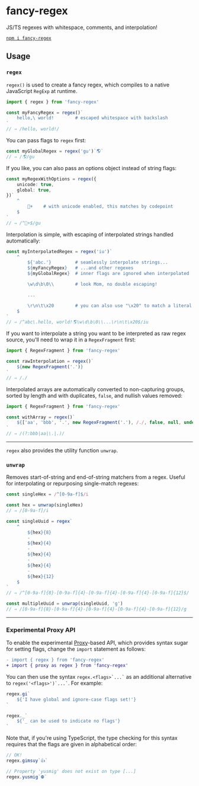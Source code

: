 # fancy-regex

JS/TS regexes with whitespace, comments, and interpolation!

[`npm i fancy-regex`](https://www.npmjs.com/package/fancy-regex)

## Usage

### `regex`

`regex()` is used to create a fancy regex, which compiles to a native JavaScript `RegExp` at runtime.

```ts
import { regex } from 'fancy-regex'

const myFancyRegex = regex()`
    hello,\ world!        # escaped whitespace with backslash
`
// ⇒ /hello, world!/
```

You can pass flags to `regex` first:

```ts
const myGlobalRegex = regex('gu')`🌎`
// ⇒ /🌎/gu
```

If you like, you can also pass an options object instead of string flags:

```ts
const myRegexWithOptions = regex({
    unicode: true,
    global: true,
})`
    ^
        💩+    # with unicode enabled, this matches by codepoint
    $
`
// ⇒ /^💩+$/gu
```

Interpolation is simple, with escaping of interpolated strings handled automatically:

```ts
const myInterpolatedRegex = regex('iu')`
    ^
        ${'abc.'}         # seamlessly interpolate strings...
        ${myFancyRegex}   # ...and other regexes
        ${myGlobalRegex}  # inner flags are ignored when interpolated

        \w\d\b\0\\        # look Mom, no double escaping!

        ...

        \r\n\t\x20        # you can also use "\x20" to match a literal space
    $
`
// ⇒ /^abc\.hello, world!🌎\w\d\b\0\\...\r\n\t\x20$/iu
```

If you want to interpolate a string you want to be interpreted as raw regex source, you'll need to wrap it in a `RegexFragment` first:

```ts
import { RegexFragment } from 'fancy-regex'

const rawInterpolation = regex()`
	${new RegexFragment('.')}
`
// ⇒ /./
```

Interpolated arrays are automatically converted to non-capturing groups, sorted by length and with duplicates, `false`, and nullish values removed:

```ts
import { RegexFragment } from 'fancy-regex'

const withArray = regex()`
	${['aa', 'bbb', '.', new RegexFragment('.'), /./, false, null, undefined]}
`
// ⇒ /(?:bbb|aa|\.|.)/
```

---

`regex` also provides the utility function `unwrap`.

### `unwrap`

Removes start-of-string and end-of-string matchers from a regex. Useful for interpolating or repurposing single-match regexes:

```ts
const singleHex = /^[0-9a-f]$/i

const hex = unwrap(singleHex)
// ⇒ /[0-9a-f]/i

const singleUuid = regex`
    ^
        ${hex}{8}
        -
        ${hex}{4}
        -
        ${hex}{4}
        -
        ${hex}{4}
        -
        ${hex}{12}
    $
`
// ⇒ /^[0-9a-f]{8}-[0-9a-f]{4}-[0-9a-f]{4}-[0-9a-f]{4}-[0-9a-f]{12}$/

const multipleUuid = unwrap(singleUuid, 'g')
// ⇒ /[0-9a-f]{8}-[0-9a-f]{4}-[0-9a-f]{4}-[0-9a-f]{4}-[0-9a-f]{12}/g
```

---

### Experimental Proxy API

To enable the experimental [Proxy](https://developer.mozilla.org/en-us/docs/Web/JavaScript/Reference/Global_Objects/Proxy)-based API, which provides syntax sugar for setting flags, change the `import` statement as follows:

```diff
- import { regex } from 'fancy-regex'
+ import { proxy as regex } from 'fancy-regex'
```

You can then use the syntax `` regex.<flags>`...` `` as an additional alternative to `` regex('<flags>')`...` ``. For example:

```ts
regex.gi`
	${'I have global and ignore-case flags set!'}
`

regex._`
	${'_ can be used to indicate no flags'}
`
```

Note that, if you're using TypeScript, the type checking for this syntax requires that the flags are given in alphabetical order:

```ts
// OK!
regex.gimsuy`👍`

// Property 'yusmig' does not exist on type [...]
regex.yusmig`⛔`
```
